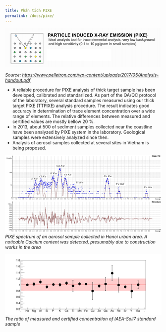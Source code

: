 ```yaml
---
title: Phân tích PIXE
permalink: /docs/pixe/
---
```



![NEC PIXE Introduction](/Photos/pixeintro1.png)

*Source: https://www.pelletron.com/wp-content/uploads/2017/05/Analysis-handout.pdf*


* A reliable procedure for PIXE analysis of thick target sample has been developed, calibrated and standarlized. As part of the QA/QC protocol of the laboratory, several standard samples measured using our thick target PIXE (TTPIXE) analysis procedure. The result indicates good accuracy in determination of trace element concentration over a wide range of elements. The relative differences between measured and certified values are mostly bellow 20 %. 
* In 2013, about 500 of sediment samples collected near the coastline have been analyzed by PIXE system in the laboratory. Geological samples were extensively  analyzed since then.
* Analysis of aerosol samples collected at several sites in Vietnam is being proposed.

![PIXE spectrum aerosol](/Photos/pixeintro2.png)
*PIXE spectrum of an aerosol sample collected in Hanoi urban area. A noticable Calcium content was detected, presumably due to construction works in the area*

![PIXE result of Iaea-soil7](/Photos/pixeintro3.png)
*The ratio of measured and certified concentration of IAEA-Soil7 standard sample*
